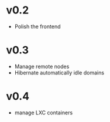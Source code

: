 # v0.2
- Polish the frontend

# v0.3
- Manage remote nodes
- Hibernate automatically idle domains

# v0.4
- manage LXC containers
